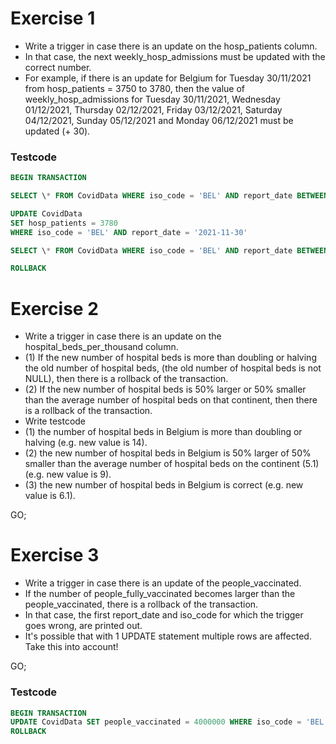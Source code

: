 # Exercise 1

- Write a trigger in case there is an update on the hosp_patients column.
- In that case, the next weekly_hosp_admissions must be updated with the correct number.
- For example, if there is an update for Belgium for Tuesday 30/11/2021 from hosp_patients = 3750 to 3780, then the value of weekly_hosp_admissions for Tuesday 30/11/2021, Wednesday 01/12/2021, Thursday 02/12/2021, Friday 03/12/2021, Saturday 04/12/2021, Sunday 05/12/2021 and Monday 06/12/2021 must be updated (+ 30).

### Testcode

```sql
BEGIN TRANSACTION

SELECT \* FROM CovidData WHERE iso_code = 'BEL' AND report_date BETWEEN '2021-11-30' AND '2021-12-10'

UPDATE CovidData
SET hosp_patients = 3780
WHERE iso_code = 'BEL' AND report_date = '2021-11-30'

SELECT \* FROM CovidData WHERE iso_code = 'BEL' AND report_date BETWEEN '2021-11-30' AND '2021-12-10'

ROLLBACK

```

# Exercise 2

- Write a trigger in case there is an update on the hospital_beds_per_thousand column.
- (1) If the new number of hospital beds is more than doubling or halving the old number of hospital beds, (the old number of hospital beds is not NULL), then there is a rollback of the transaction.
- (2) If the new number of hospital beds is 50% larger or 50% smaller than the average number of hospital beds on that continent, then there is a rollback of the transaction.
- Write testcode
- (1) the number of hospital beds in Belgium is more than doubling or halving (e.g. new value is 14).
- (2) the new number of hospital beds in Belgium is 50% larger of 50% smaller than the average number of hospital beds on the continent (5.1) (e.g. new value is 9).
- (3) the new number of hospital beds in Belgium is correct (e.g. new value is 6.1).

GO;

# Exercise 3

- Write a trigger in case there is an update of the people_vaccinated.
- If the number of people_fully_vaccinated becomes larger than the people_vaccinated, there is a rollback of the transaction.
- In that case, the first report_date and iso_code for which the trigger goes wrong, are printed out.
- It's possible that with 1 UPDATE statement multiple rows are affected. Take this into account!

GO;

### Testcode

```sql
BEGIN TRANSACTION
UPDATE CovidData SET people_vaccinated = 4000000 WHERE iso_code = 'BEL' AND report_date >= '2021-05-01 00:00:00.0000000'
ROLLBACK
```
